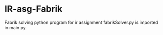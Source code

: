 # IR-asg-Fabrik
Fabrik solving python program for ir assignment
fabrikSolver.py is imported in main.py.
